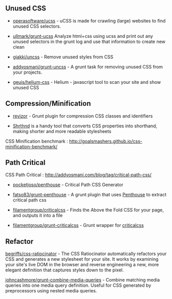 
## Unused CSS

* [operasoftware/ucss](https://github.com/operasoftware/ucss) - uCSS is made for crawling (large) websites to find unused CSS selectors.
* [ullmark/grunt-ucss](https://github.com/ullmark/grunt-ucss) Analyze html+css using ucss and print out any unused selectors in the grunt log and use that information to create new clean


* [giakki/uncss](https://github.com/giakki/uncss) -  Remove unused styles from CSS
* [addyosmani/grunt-uncss](https://github.com/addyosmani/grunt-uncss) -  A grunt task for removing unused CSS from your projects.

* [geuis/helium-css](https://github.com/geuis/helium-css) - Helium - javascript tool to scan your site and show unused CSS

## Compression/Minification

* [revizor](https://github.com/atrolov/grunt-revizor) -  Grunt plugin for compression CSS classes and identifiers

* [Shrthnd](https://github.com/frankmarineau/shorthand) is a handy tool that converts CSS properties into shorthand, making shorter and more readable stylesheets

CSS Minification benchmark : http://goalsmashers.github.io/css-minification-benchmark/

## Path Critical  

CSS Path Critical  : http://addyosmani.com/blog/tag/critical-path-css/

* [pocketjoso/penthouse](https://github.com/pocketjoso/penthouse) - Critical Path CSS Generator
* [fatso83/grunt-penthouse](https://github.com/fatso83/grunt-penthouse) - A grunt plugin that uses [Penthouse](https://github.com/pocketjoso/penthouse) to extract critical path css 

* [filamentgroup/criticalcss](https://github.com/filamentgroup/criticalcss) - Finds the Above the Fold CSS for your page, and outputs it into a file
* [filamentgroup/grunt-criticalcss](https://github.com/filamentgroup/grunt-criticalcss) - Grunt wrapper for [criticalcss](https://github.com/filamentgroup/criticalcss)

## Refactor

[begriffs/css-ratiocinator](https://github.com/begriffs/css-ratiocinator) - The CSS Ratiocinator automatically refactors your CSS and generates a new stylesheet for your site. It works by examining your site's live DOM in the browser and reverse engineering a new, more elegant definition that captures styles down to the pixel.

[johncashmore/grunt-combine-media-queries](https://github.com/johncashmore/grunt-combine-media-queries) -  Combine matching media queries into one media query definition. Useful for CSS generated by preprocessors using nested media queries. 


